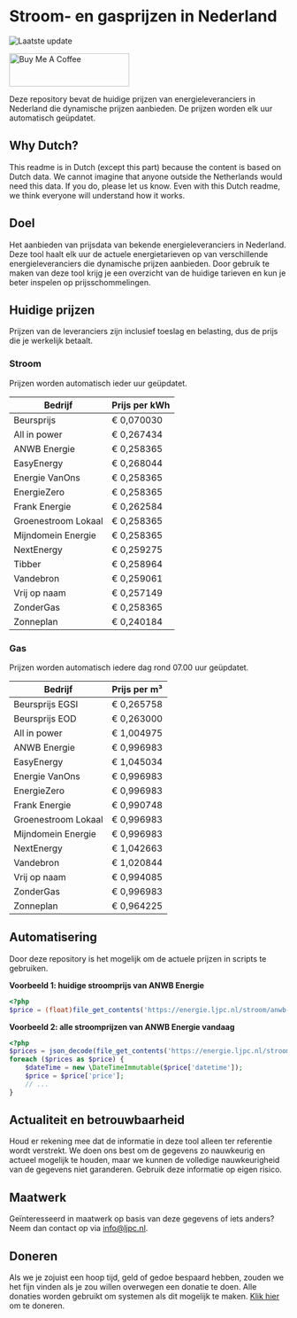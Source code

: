 # Stroom- en gasprijzen in Nederland

![Laatste update](https://img.shields.io/badge/laatste%20update-2023--06--09%2012%3A00%20CET-brightgreen)

<a href="https://www.buymeacoffee.com/Lars-" target="_blank"><img src="https://cdn.buymeacoffee.com/buttons/v2/default-orange.png" alt="Buy Me A Coffee" height="60" style="height: 60px !important;width: 217px !important;" ></a>

Deze repository bevat de huidige prijzen van energieleveranciers in Nederland die dynamische prijzen aanbieden. De prijzen worden elk uur automatisch geüpdatet.

## Why Dutch?

This readme is in Dutch (except this part) because the content is based on Dutch data. We cannot imagine that anyone outside the Netherlands would need this data. If you do, please let us know. Even with this Dutch readme, we think
everyone will understand how it works.

## Doel

Het aanbieden van prijsdata van bekende energieleveranciers in Nederland. Deze tool haalt elk uur de actuele energietarieven op van verschillende energieleveranciers die dynamische prijzen aanbieden. Door gebruik te maken van deze tool
krijg je een overzicht van de huidige tarieven en kun je beter inspelen op prijsschommelingen.

## Huidige prijzen

Prijzen van de leveranciers zijn inclusief toeslag en belasting, dus de prijs die je werkelijk betaalt.

### Stroom

Prijzen worden automatisch ieder uur geüpdatet.

 Bedrijf | Prijs per kWh 
---------|---------------
Beursprijs | € 0,070030
All in power | € 0,267434
ANWB Energie | € 0,258365
EasyEnergy | € 0,268044
Energie VanOns | € 0,258365
EnergieZero | € 0,258365
Frank Energie | € 0,262584
Groenestroom Lokaal | € 0,258365
Mijndomein Energie | € 0,258365
NextEnergy | € 0,259275
Tibber | € 0,258964
Vandebron | € 0,259061
Vrij op naam | € 0,257149
ZonderGas | € 0,258365
Zonneplan | € 0,240184


### Gas

Prijzen worden automatisch iedere dag rond 07.00 uur geüpdatet.

 Bedrijf | Prijs per m³ 
---------|--------------
Beursprijs EGSI | € 0,265758
Beursprijs EOD | € 0,263000
All in power | € 1,004975
ANWB Energie | € 0,996983
EasyEnergy | € 1,045034
Energie VanOns | € 0,996983
EnergieZero | € 0,996983
Frank Energie | € 0,990748
Groenestroom Lokaal | € 0,996983
Mijndomein Energie | € 0,996983
NextEnergy | € 1,042663
Vandebron | € 1,020844
Vrij op naam | € 0,994085
ZonderGas | € 0,996983
Zonneplan | € 0,964225


## Automatisering

Door deze repository is het mogelijk om de actuele prijzen in scripts te gebruiken.

**Voorbeeld 1: huidige stroomprijs van ANWB Energie**

```php
<?php
$price = (float)file_get_contents('https://energie.ljpc.nl/stroom/anwb-energie-nu.txt');

```

**Voorbeeld 2: alle stroomprijzen van ANWB Energie vandaag**

```php
<?php
$prices = json_decode(file_get_contents('https://energie.ljpc.nl/stroom/all-in-power-vandaag.json'),true);
foreach ($prices as $price) {
    $dateTime = new \DateTimeImmutable($price['datetime']);
    $price = $price['price'];
    // ...
}
```

## Actualiteit en betrouwbaarheid

Houd er rekening mee dat de informatie in deze tool alleen ter referentie wordt verstrekt. We doen ons best om de gegevens zo nauwkeurig en actueel mogelijk te houden, maar we kunnen de volledige nauwkeurigheid van de gegevens niet
garanderen. Gebruik deze informatie op eigen risico.

## Maatwerk

Geïnteresseerd in maatwerk op basis van deze gegevens of iets anders? Neem dan contact op
via [info@ljpc.nl](mailto:info@ljpc.nl?subject=Energie%20prijzen).

## Doneren

Als we je zojuist een hoop tijd, geld of gedoe bespaard hebben, zouden we het fijn vinden als je zou willen overwegen een
donatie te doen. Alle donaties worden gebruikt om systemen als dit mogelijk te
maken. [Klik hier](https://www.buymeacoffee.com/Lars-) om te doneren.
